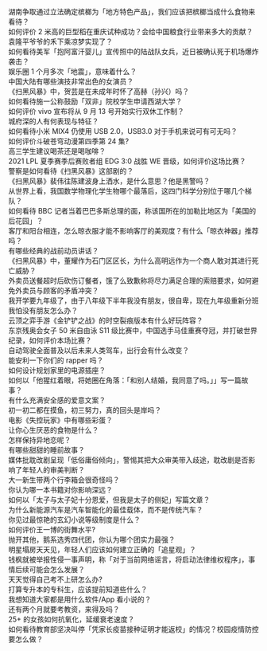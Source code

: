湖南争取通过立法确定槟榔为「地方特色产品」，我们应该把槟榔当成什么食物来看待？  
如何评价 2 米高的巨型稻在重庆试种成功？会给中国粮食行业带来多大的贡献？袁隆平爷爷的禾下乘凉梦实现了？  
如何看待美军「抱阿富汗婴儿」宣传照中的陆战队女兵，近日被确认死于机场爆炸袭击？  
娱乐圈 1 个月多次「地震」，意味着什么？  
中国大陆有哪些演技非常出色的女演员？  
《扫黑风暴》中，贺芸是在未成年时怀了高赫（孙兴）吗？  
如何看待施一公称鼓励「双非」院校学生申请西湖大学？  
如何评价 vivo 宣布将从 9 月 13 号开始实行双休工作制？  
城府深的人有何表现与特征？  
如何看待小米 MIX4 仍使用 USB 2.0，USB3.0 对于手机来说可有可无吗？  
如何评价斗破苍穹动漫第四季第 24 集?  
高三学生建议喝茶还是喝咖啡？  
2021 LPL 夏季赛季后赛败者组 EDG 3:0 战胜 WE 晋级，如何评价这场比赛？  
警察是如何看待《扫黑风暴》这部剧的？  
《扫黑风暴》裴伟往陈建波身上洒水，是什么意思？他是黑警吗？  
从世界上看，我国数学物理化学生物哪个最落后，这四门科学分别位于哪几个梯队？  
如何看待 BBC 记者当着巴巴多斯总理的面，称该国所在的加勒比地区为「美国的后花园」？  
客厅和阳台相连，怎么晾衣服才能不影响客厅的美观度？有什么「晾衣神器」推荐吗？  
有哪些经典的战前动员讲话？  
《扫黑风暴》中，董耀作为石门区区长，为什么高明远作为一个商人敢对其进行死亡威胁？  
外卖员送餐超时后砍伤订餐者，饿了么致歉称将尽力满足合理的索赔要求，如何避免外卖员与顾客的矛盾冲突？  
我开学要九年级了，由于八年级下半年我没有朋友，很自卑，现在九年级重新分班我怕没有朋友怎么办？  
云顶之弈手游《金铲铲之战》的时空裂痕版本有什么好玩阵容？  
东京残奥会女子 50 米自由泳 S11 级比赛中，中国选手马佳重赛夺冠，并打破世界纪录，如何评价本场比赛？  
自动驾驶全面普及以后未来人类驾车，出行会有什么改变？  
能安利一下你们的 rapper 吗？  
如何设计规划家里的电源插座？  
如何以「他猩红着眼，将她圈在角落：「和别人结婚，我同意了吗。」」写一篇故事？  
有什么充满安全感的爱意文案？  
初一初二都在摸鱼，初三努力，真的回头是岸吗？  
电影《失控玩家》中有哪些彩蛋？  
让你心生厌恶的食物是什么？  
怎样保持异地恋呢？  
有哪些甜甜的睡前故事？  
媒体批耽改剧呈现「低俗庸俗倾向」，警惕其把大众审美带入歧途，耽改剧是否影响了年轻人的审美判断？  
大一新生带两个行李箱会很奇怪吗？  
你认为哪一本书籍对你影响深远？  
如何以「太子与太子妃十分恩爱，但我是太子的侧妃」写篇文章？  
为什么新能源汽车是汽车智能化的最佳载体，而不是传统汽车？  
你见过最惊艳的玄幻小说等级制度是什么？  
如何评价王一博的街舞水平?  
抛开其他，鹅系选秀四代团，你认为哪个团实力最强？  
明星塌房天天见，年轻人们应该如何建立正确的「追星观」？  
钱枫就被举报性侵一事声明，称「对于当前网络谣言，将启动法律维权程序」，事情后续可能会怎么发展？  
天天觉得自己考不上研怎么办?  
打算专升本的专科生，应该提前知道些什么？  
我想知道大家都是用什么软件/App 看小说的？  
还有两个月就要考教资，来得及吗？  
25+ 的女孩如何抗氧化，延缓衰老速度？  
如何看待教育部坚决叫停「凭家长疫苗接种证明才能返校」的情况？校园疫情防控要怎么做？  
